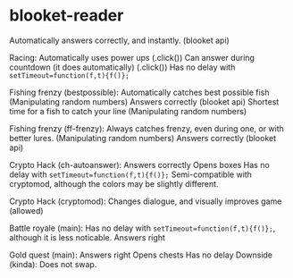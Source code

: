 # blooket-reader 
Automatically answers correctly, and instantly. (blooket api)

Racing:
  Automatically uses power ups (.click()) 
  Can answer during countdown (it does automatically) (.click())
  Has no delay with `setTimeout=function(f,t){f()};`
  
Fishing frenzy (bestpossible):
  Automatically catches best possible fish (Manipulating random numbers)
  Answers correctly (blooket api)
  Shortest time for a fish to catch your line (Manipulating random numbers)

Fishing frenzy (ff-frenzy):
  Always catches frenzy, even during one, or with better lures. (Manipulating random numbers)
  Answers correctly (blooket api)
  
Crypto Hack (ch-autoanswer):
  Answers correctly
  Opens boxes
  Has no delay with `setTimeout=function(f,t){f()};`
  Semi-compatible with cryptomod, although the colors may be slightly different.
  
Crypto Hack (cryptomod):
  Changes dialogue, and visually improves game (allowed)
  
Battle royale (main):
  Has no delay with `setTimeout=function(f,t){f()};`, although it is less noticable.
  Answers right
  
 Gold quest (main):
  Answers right
  Opens chests
  Has no delay
  Downside (kinda): Does not swap.
  
  

  
 
  
